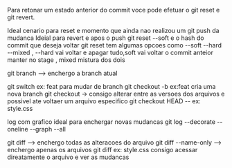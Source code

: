 
Para retonar um estado anterior do commit voce pode efetuar o git reset e git revert.


Ideal cenario para  reset e momento que ainda nao realizou um git push da mudanca
Ideial para revert e apos o push 
git reset --soft e o hash do commit que deseja voltar 
git reset tem algumas opcoes como --soft --hard --mixed ,  --hard vai voltar e apagar tudo,soft vai voltar o commit anteior  manter  no stage , mixed mistura dos dois


git branch --> enchergo a branch atual

git switch <nome da branch> ex: feat   para mudar de branch
git checkout -b <none branch> ex:feat  cria uma nova branch
git checkout -> consigo alterar entre as versoes dos arquivos e possivel ate voltaer um arquivo especifico
git checkout HEAD -- <nome do arquivo> ex: style.css


log com grafico ideal para enchergar novas mudancas 
git log --decorate --oneline --graph --all


git diff --> enchergo todas as alteracoes do arquivo
git diff --name-only --> enchergo apenas os arquivos
git diff <nome do arquivo> ex: style.css  consigo acessar direatamente o arquivo e ver as mudancas



